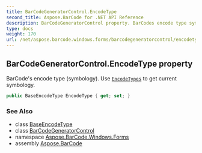 ```yaml
---
title: BarCodeGeneratorControl.EncodeType
second_title: Aspose.BarCode for .NET API Reference
description: BarCodeGeneratorControl property. BarCodes encode type symbology. Use EncodeTypes to get current symbology
type: docs
weight: 170
url: /net/aspose.barcode.windows.forms/barcodegeneratorcontrol/encodetype/
---
```

## BarCodeGeneratorControl.EncodeType property

BarCode's encode type (symbology). Use [`EncodeTypes`](../../../aspose.barcode.generation/encodetypes/) to get current symbology.

```csharp
public BaseEncodeType EncodeType { get; set; }
```

### See Also

* class [BaseEncodeType](../../../aspose.barcode.generation/baseencodetype/)
* class [BarCodeGeneratorControl](../)
* namespace [Aspose.BarCode.Windows.Forms](../../../aspose.barcode.windows.forms/)
* assembly [Aspose.BarCode](../../../)


